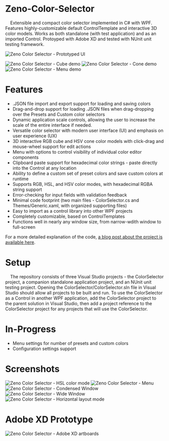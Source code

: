 # Zeno-Color-Selector
&nbsp;&nbsp;&nbsp;&nbsp;Extensible and compact color selector implemented in C# with WPF. Features highly-customizable default ControlTemplate and interactive 3D color models. Works as both standalone (with test application) and as an imported Control. Protoyped with Adobe XD and tested with NUnit unit testing framework.

![Zeno Color Selector - Prototyped UI](/media/zeno_color_selector_ui2.jpg "Zeno Color Selector - Prototyped UI")

![Zeno Color Selector - Cube demo](/media/zeno_color_selector_cube.gif "Zeno Color Selector - Cube demo")
![Zeno Color Selector - Cone demo](/media/zeno_color_selector_cone.gif "Zeno Color Selector - Cone demo")
![Zeno Color Selector - Menu demo](/media/zeno_color_selector_menu.gif "Zeno Color Selector - Menu demo")

# Features
- .JSON file import and export support for loading and saving colors
- Drag-and-drop support for loading .JSON files when drag-dropping over the Presets and Custom color selectors
- Dynamic application scale controls, allowing the user to increase the scale of the entire interface if needed.
- Versatile color selector with modern user interface (UI) and emphasis on user experience (UX)
- 3D interactive RGB cube and HSV cone color models with click-drag and mouse-wheel support for edit actions
- Menu with options to control visibility of individual color editor components
- Clipboard paste support for hexadecimal color strings - paste directly into the Control at any location
- Ability to define a custom set of preset colors and save custom colors at runtime
- Supports RGB, HSL, and HSV color modes, with hexadecimal RGBA string support
- Error-checking for input fields with validation feedback
- Minimal code footprint (two main files - ColorSelector.cs and Themes/Generic.xaml, with organized supporting files)
- Easy to import as a control library into other WPF projects
- Completely customizable, based on ControlTemplates
- Functions well in nearly any window size, from narrow-wdith window to full-screen

For a more detailed explanation of the code, [a blog post about the project is available here](http://dividebyzeno.com/zeno-color-selector-part1.html).

# Setup
&nbsp;&nbsp;&nbsp;&nbsp;The repository consists of three Visual Studio projects - the ColorSelector project, a companion standalone application project, and an NUnit unit testing project. Opening the ColorSelector/ColorSelector.sln file in Visual Studio should allow all projects to be built and run. To use the ColorSelector as a Control in another WPF application, add the ColorSelector project to the parent solution in Visual Studio, then add a project reference to the ColorSelector project for any projects that will use the ColorSelector.

# In-Progress
- Menu settings for number of presets and custom colors
- Configuration settings support

# Screenshots

![Zeno Color Selector - HSL color mode](/media/zeno_color_selector_5.png "Zeno Color Selector - HSL color mode")
![Zeno Color Selector - Menu](/media/zeno_color_selector_4.png "Zeno Color Selector - Menu")
![Zeno Color Selector - Condensed Window](/media/zeno_color_selector_2.png "Zeno Color Selector - Condensed Window")
![Zeno Color Selector - Wide Window](/media/zeno_color_selector_3.png "Zeno Color Selector - Wide Window")
![Zeno Color Selector - Horizontal layout mode](/media/zeno_color_selector_1.png "Zeno Color Selector - Horizontal layout mode")

# Adobe XD Prototype

![Zeno Color Selector - Adobe XD artboards](/media/zeno_color_selector_artboards.jpg "Zeno Color Selector - Adobe XD artboards")
